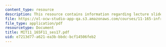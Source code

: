 ```yaml
---
content_type: resource
description: This resource contains information regarding lecture slides.
file: https://ol-ocw-studio-app-qa.s3.amazonaws.com/courses/11-165-infrastructure-and-energy-technology-challenges-fall-2011/e7213d77a621ea3bbbdcbcf14506feb2_MIT11_165F11_ses17.pdf
file_type: application/pdf
resourcetype: Document
title: MIT11_165F11_ses17.pdf
uid: e7213d77-a621-ea3b-bbdc-bcf14506feb2
---
```

